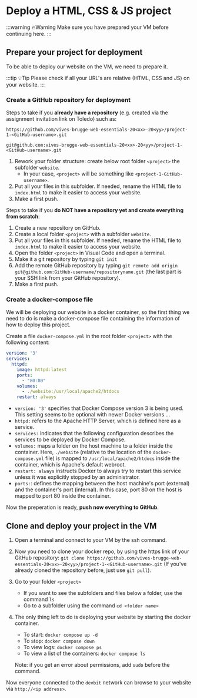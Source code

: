 # Deploy a HTML, CSS & JS project

:::warning 🔥Warning
Make sure you have prepared your VM before continuing here.
:::

## Prepare your project for deployment

To be able to deploy our website on the VM, we need to prepare it.

:::tip 💡Tip
Please check if all your URL's are relative (HTML, CSS and JS) on your website.
:::

### Create a GitHub repository for deployment

Steps to take if you **already have a repository** (e.g. created via the assignment invitation link on Toledo) such as:
```
https://github.com/vives-brugge-web-essentials-20<xx>-20<yy>/project-1-<GitHub-username>.git

git@github.com:vives-brugge-web-essentials-20<xx>-20<yy>/project-1-<GitHub-username>.git
```

1. Rework your folder structure: create below root folder `<project>` the subfolder `website`.
   * In your case, `<project>` will be something like `<project-1-GitHub-username>`.
2. Put all your files in this subfolder. If needed, rename the HTML file to `index.html` to make it easier to access your website.
3. Make a first push.

Steps to take if you **do NOT have a repository yet and create everything from scratch**:

1. Create a new repository on GitHub.
2. Create a local folder `<project>` with a subfolder `website`.
3. Put all your files in this subfolder. If needed, rename the HTML file to `index.html` to make it easier to access your website.
4. Open the folder `<project>` in Visual Code and open a terminal.
5. Make it a git repository by typing `git init`
6. Add the remote GitHub repository by typing `git remote add origin git@github.com:GitHub-username/repositoryname.git` (the last part is your SSH link from your GitHub repository).
7. Make a first push.

### Create a docker-compose file

We will be deploying our website in a docker container, so the first thing we need to do is make a docker-compose file containing the information of how to deploy this project.

Create a file `docker-compose.yml` in the root folder  `<project>` with the following content:

``` yaml
version: '3'
services:
  httpd:
    image: httpd:latest
    ports:
      - "80:80"
    volumes:
      - ./website:/usr/local/apache2/htdocs
    restart: always
```
* `version: '3'` specifies that Docker Compose version 3 is being used. This setting seems to be optional with newer Docker versions ...
* `httpd:` refers to the Apache HTTP Server, which is defined here as a service.
* `services:` indicates that the following configuration describes the services to be deployed by Docker Compose.
* `volumes:` maps a folder on the host machine to a folder inside the container. Here, `./website` (relative to the location of the `docker-compose.yml` file) is mapped to `/usr/local/apache2/htdocs` inside the container, which is Apache's default webroot.
* `restart: always` instructs Docker to always try to restart this service unless it was explicitly stopped by an administrator.
* `ports:`: defines the mapping between the host machine's port (external) and the container's port (internal). In this case, port 80 on the host is mapped to port 80 inside the container.

Now the preperation is ready, **push now everything to GitHub**.

## Clone and deploy your project in the VM

1. Open a terminal and connect to your VM by the ssh command.
2. Now you need to clone your docker repo, by using the https link of your GitHub repository: `git clone https://github.com/vives-brugge-web-essentials-20<xx>-20<yy>/project-1-<GitHub-username>.git` (If you've already cloned the repository before, just use `git pull`).
3. Go to your folder `<project>`
   * If you want to see the subfolders and files below a folder, use the command `ls`
   * Go to a subfolder using the command `cd <folder name>`
4. The only thing left to do is deploying your website by starting the docker container.
   * To start: `docker compose up -d`
   * To stop: `docker compose down`
   * To view logs: `docker compose ps`
   * To view a list of the containers: `docker compose ls`
   
   Note: if you get an error about permissions, add `sudo` before the command.

Now everyone connected to the `devbit` network can browse to your website via `http://<ip address>`.